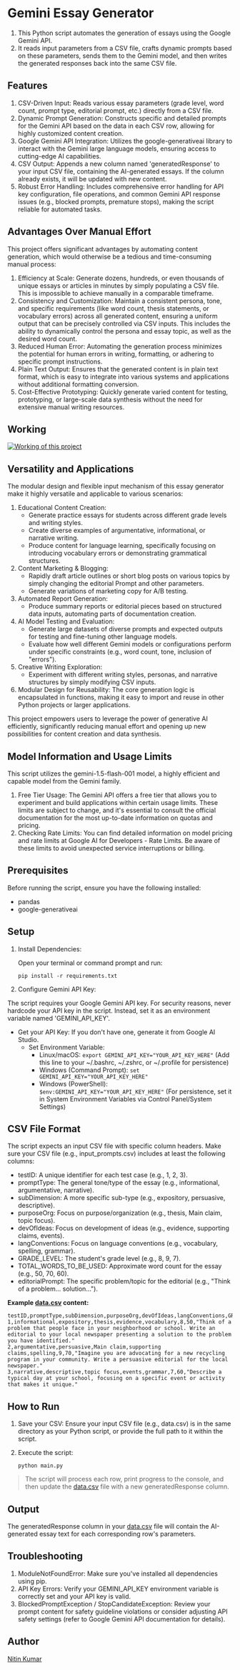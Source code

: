 # Gemini Essay Generator

1. This Python script automates the generation of essays using the Google Gemini API. 
2. It reads input parameters from a CSV file, crafts dynamic prompts based on these parameters, sends them to the Gemini model, and then writes the generated responses back into the same CSV file.


## Features
1. CSV-Driven Input: Reads various essay parameters (grade level, word count, prompt type, editorial prompt, etc.) directly from a CSV file.
2. Dynamic Prompt Generation: Constructs specific and detailed prompts for the Gemini API based on the data in each CSV row, allowing for highly customized content creation.
3. Google Gemini API Integration: Utilizes the google-generativeai library to interact with the Gemini large language models, ensuring access to cutting-edge AI capabilities.
4. CSV Output: Appends a new column named 'generatedResponse' to your input CSV file, containing the AI-generated essays. If the column already exists, it will be updated with new content.
5. Robust Error Handling: Includes comprehensive error handling for API key configuration, file operations, and common Gemini API response issues (e.g., blocked prompts, premature stops), making the script reliable for automated tasks.


## Advantages Over Manual Effort

This project offers significant advantages by automating content generation, which would otherwise be a tedious and time-consuming manual process:
1. Efficiency at Scale: Generate dozens, hundreds, or even thousands of unique essays or articles in minutes by simply populating a CSV file. This is impossible to achieve manually in a comparable timeframe.
2. Consistency and Customization: Maintain a consistent persona, tone, and specific requirements (like word count, thesis statements, or vocabulary errors) across all generated content, ensuring a uniform output that can be precisely controlled via CSV inputs. This includes the ability to dynamically control the persona and essay topic, as well as the desired word count.
3. Reduced Human Error: Automating the generation process minimizes the potential for human errors in writing, formatting, or adhering to specific prompt instructions.
4. Plain Text Output: Ensures that the generated content is in plain text format, which is easy to integrate into various systems and applications without additional formatting conversion.
5. Cost-Effective Prototyping: Quickly generate varied content for testing, prototyping, or large-scale data synthesis without the need for extensive manual writing resources.

## Working

[![Working of this project](essayWritingUsingPrompts.gif)](essayWritingUsingPrompts.gif)


## Versatility and Applications
The modular design and flexible input mechanism of this essay generator make it highly versatile and applicable to various scenarios:
1. Educational Content Creation:
   - Generate practice essays for students across different grade levels and writing styles.
   - Create diverse examples of argumentative, informational, or narrative writing.
   - Produce content for language learning, specifically focusing on introducing vocabulary errors or demonstrating grammatical structures.
2. Content Marketing & Blogging:
   - Rapidly draft article outlines or short blog posts on various topics by simply changing the editorial Prompt and other parameters.
   - Generate variations of marketing copy for A/B testing.
3. Automated Report Generation:
   - Produce summary reports or editorial pieces based on structured data inputs, automating parts of documentation creation.
4. AI Model Testing and Evaluation:
   - Generate large datasets of diverse prompts and expected outputs for testing and fine-tuning other language models.
   - Evaluate how well different Gemini models or configurations perform under specific constraints (e.g., word count, tone, inclusion of "errors").
5. Creative Writing Exploration:
   - Experiment with different writing styles, personas, and narrative structures by simply modifying CSV inputs.
6. Modular Design for Reusability: The core generation logic is encapsulated in functions, making it easy to import and reuse in other Python projects or larger applications.

This project empowers users to leverage the power of generative AI efficiently, significantly reducing manual effort and opening up new possibilities for content creation and data synthesis.


## Model Information and Usage Limits

This script utilizes the gemini-1.5-flash-001 model, a highly efficient and capable model from the Gemini family.
1. Free Tier Usage: The Gemini API offers a free tier that allows you to experiment and build applications within certain usage limits. These limits are subject to change, and it's essential to consult the official documentation for the most up-to-date information on quotas and pricing.
2. Checking Rate Limits: You can find detailed information on model pricing and rate limits at Google AI for Developers - Rate Limits. Be aware of these limits to avoid unexpected service interruptions or billing.


## Prerequisites

Before running the script, ensure you have the following installed:
- pandas
- google-generativeai


## Setup

1. Install Dependencies:  

    Open your terminal or command prompt and run:
    ```commandline
    pip install -r requirements.txt
    ```

2. Configure Gemini API Key:  

The script requires your Google Gemini API key. For security reasons, never hardcode your API key in the script. Instead, set it as an environment variable named 'GEMINI_API_KEY'.

- Get your API Key: If you don't have one, generate it from Google AI Studio.
    - Set Environment Variable:
        - Linux/macOS:
        ```export GEMINI_API_KEY="YOUR_API_KEY_HERE"```
        (Add this line to your ~/.bashrc, ~/.zshrc, or ~/.profile for persistence)
        - Windows (Command Prompt):
          ```set GEMINI_API_KEY="YOUR_API_KEY_HERE"```
        - Windows (PowerShell):
          ```$env:GEMINI_API_KEY="YOUR_API_KEY_HERE"```
        (For persistence, set it in System Environment Variables via Control Panel/System Settings)


## CSV File Format

The script expects an input CSV file with specific column headers. Make sure your CSV file (e.g., input_prompts.csv) includes at least the following columns:
- testID: A unique identifier for each test case (e.g., 1, 2, 3).
- promptType: The general tone/type of the essay (e.g., informational, argumentative, narrative).
- subDimension: A more specific sub-type (e.g., expository, persuasive, descriptive).
- purposeOrg: Focus on purpose/organization (e.g., thesis, Main claim, topic focus).
- devOfIdeas: Focus on development of ideas (e.g., evidence, supporting claims, events).
- langConventions: Focus on language conventions (e.g., vocabulary, spelling, grammar).
- GRADE_LEVEL: The student's grade level (e.g., 8, 9, 7).
- TOTAL_WORDS_TO_BE_USED: Approximate word count for the essay (e.g., 50, 70, 60).
- editorialPrompt: The specific problem/topic for the editorial (e.g., "Think of a problem... solution...").

**Example [data.csv](data.csv) content:**

```
testID,promptType,subDimension,purposeOrg,devOfIdeas,langConventions,GRADE_LEVEL,TOTAL_WORDS_TO_BE_USED,editorialPrompt
1,informational,expository,thesis,evidence,vocabulary,8,50,"Think of a problem that people face in your neighborhood or school. Write an editorial to your local newspaper presenting a solution to the problem you have identified."
2,argumentative,persuasive,Main claim,supporting claims,spelling,9,70,"Imagine you are advocating for a new recycling program in your community. Write a persuasive editorial for the local newspaper."
3,narrative,descriptive,topic focus,events,grammar,7,60,"Describe a typical day at your school, focusing on a specific event or activity that makes it unique."
```
        
              
## How to Run

1. Save your CSV: Ensure your input CSV file (e.g., data.csv) is in the same directory as your Python script, or provide the full path to it within the script.
2. Execute the script:

    ```python main.py```

> The script will process each row, print progress to the console, and then update the [data.csv](data.csv) file with a new generatedResponse column.


## Output
The generatedResponse column in your [data.csv](data.csv) file will contain the AI-generated essay text for each corresponding row's parameters.


## Troubleshooting

1. ModuleNotFoundError: Make sure you've installed all dependencies using pip.
2. API Key Errors: Verify your GEMINI_API_KEY environment variable is correctly set and your API key is valid.
3. BlockedPromptException / StopCandidateException: Review your prompt content for safety guideline violations or consider adjusting API safety settings (refer to Google Gemini API documentation for details).


## Author

[Nitin Kumar](https://linkedin.com/in/nitin30kumar/)
